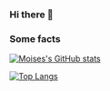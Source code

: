 ### Hi there 👋

### Some facts

[![Moises's GitHub stats](https://github-readme-stats.vercel.app/api?username=moisesjurad0&show_icons=true&layout=compact&theme=dark)](https://github.com/moisesjurad0/github-readme-stats)

[![Top Langs](https://github-readme-stats.vercel.app/api/top-langs/?username=moisesjurad0&layout=compact&theme=dark&langs_count=8)](https://github.com/moisesjurad0/github-readme-stats)

<!--
**moisesJurad0/moisesJurad0** is a ✨ _special_ ✨ repository because its `README.md` (this file) appears on your GitHub profile.

Here are some ideas to get you started:

- 🔭 I’m currently working on ...
- 🌱 I’m currently learning ...
- 👯 I’m looking to collaborate on ...
- 🤔 I’m looking for help with ...
- 💬 Ask me about ...
- 📫 How to reach me: ...
- 😄 Pronouns: ...
- ⚡ Fun fact: ...
-->
